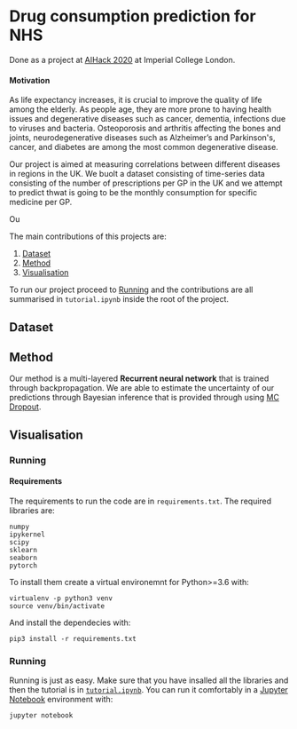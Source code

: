 # Drug consumption prediction for NHS

Done as a project at [AIHack 2020](https://aihack.org/) at Imperial College London.

#### Motivation

As life expectancy increases, it is crucial to improve the quality of life among the elderly. As people age, they are more prone to having health issues and degenerative diseases such as cancer, dementia, infections due to viruses and bacteria. Osteoporosis and arthritis affecting the bones and joints, neurodegenerative diseases such as Alzheimer’s and Parkinson's, cancer, and diabetes are among the most common degenerative disease.

Our project is aimed at measuring correlations between different diseases in regions in the UK. We buolt a dataset consisting of time-series data consisting of the number of prescriptions per GP in the UK and we attempt to predict thwat is going to be the monthly consumption for specific medicine per GP.

Ou

The main contributions of this projects are:

1. [Dataset](#Dataset)
2. [Method](#Method)
3. [Visualisation](#Visualisation) 

To run our project proceed to [Running](#Running) and the contributions are all summarised in `tutorial.ipynb` inside the root of the project. 

## Dataset

## Method

Our method is a multi-layered **Recurrent neural network** that is trained through backpropagation. We are able to estimate the uncertainty of our predictions through Bayesian inference that is provided through using [MC Dropout](https://arxiv.org/pdf/1512.05287.pdf).

## Visualisation

### Running

#### Requirements

The requirements to run the code are in `requirements.txt`. The required libraries are:

```
numpy
ipykernel
scipy
sklearn
seaborn
pytorch
```

To install them create a virtual environemnt for Python>=3.6 with:

```
virtualenv -p python3 venv
source venv/bin/activate 
```

And install the dependecies with: 

```
pip3 install -r requirements.txt
```

### Running 

Running is just as easy. Make sure that you have insalled all the libraries and then the tutorial is in [`tutorial.ipynb`](tutorial.ipynb). You can run it comfortably in a [Jupyter Notebook](https://jupyter.org/) environment with:

```
jupyter notebook
```